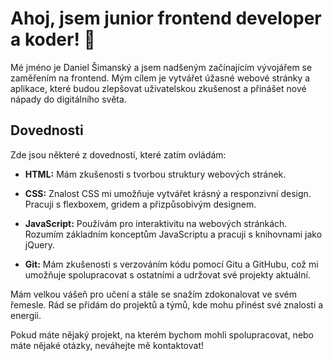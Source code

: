 # Ahoj, jsem junior frontend developer a koder! 👋

Mé jméno je Daniel Šimanský a jsem nadšeným začínajícím vývojářem se zaměřením na frontend. Mým cílem je vytvářet úžasné webové stránky a aplikace, které budou zlepšovat uživatelskou zkušenost a přinášet nové nápady do digitálního světa.

## Dovednosti

Zde jsou některé z dovedností, které zatím ovládám:

- **HTML:** Mám zkušenosti s tvorbou struktury webových stránek.

- **CSS:** Znalost CSS mi umožňuje vytvářet krásný a responzivní design. Pracuji s flexboxem, gridem a přizpůsobivým designem.

- **JavaScript:** Používám pro interaktivitu na webových stránkách. Rozumím základním konceptům JavaScriptu a pracuji s knihovnami jako jQuery.

- **Git:** Mám zkušenosti s verzováním kódu pomocí Gitu a GitHubu, což mi umožňuje spolupracovat s ostatními a udržovat své projekty aktuální.

Mám velkou vášeň pro učení a stále se snažím zdokonalovat ve svém řemesle. Rád se přidám do projektů a týmů, kde mohu přinést své znalosti a energii.

Pokud máte nějaký projekt, na kterém bychom mohli spolupracovat, nebo máte nějaké otázky, neváhejte mě kontaktovat!

